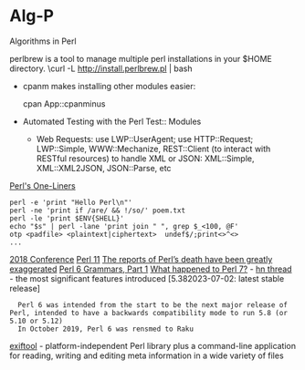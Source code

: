 Alg-P
=====

Algorithms in Perl

perlbrew is a tool to manage multiple perl installations in your $HOME directory. 
\curl -L http://install.perlbrew.pl | bash

+ cpanm makes installing other modules easier:

    cpan App::cpanminus

+ Automated Testing with the Perl Test:: Modules
  + Web Requests: 
                use LWP::UserAgent; use HTTP::Request; 
                LWP::Simple, WWW::Mechanize, REST::Client (to interact with RESTful resources)
                to handle XML or JSON: XML::Simple, XML::XML2JSON, JSON::Parse, etc


[Perl's One-Liners](https://github.com/learnbyexample/Command-line-text-processing/blob/master/perl_the_swiss_knife.md)

    perl -e 'print "Hello Perl\n"'
    perl -ne 'print if /are/ && !/so/' poem.txt
    perl -le 'print $ENV{SHELL}'
    echo "$s" | perl -lane 'print join " ", grep $_<100, @F'
    otp <padfile> <plaintext|ciphertext>  undef$/;print<>^<>
    ...
    


[2018 Conference](https://perlconference.us/tpc-2018-slc/)
[Perl 11](http://perl11.org/)
[The reports of Perl’s death have been greatly exaggerated](https://phoenixtrap.com/2021/10/19/the-reports-of-perls-death-have-been-greatly-exaggerated/)
[Perl 6 Grammars, Part 1](https://www.perl.com/article/perl-6-grammers-part-1/)
[What happened to Perl 7?](http://blogs.perl.org/users/psc/2022/05/what-happened-to-perl-7.html) - [hn thread](https://news.ycombinator.com/item?id=31515787)
[](https://sheet.shiar.nl/perl/) - the most significant features introduced [5.382023-07-02: latest stable release]

      Perl 6 was intended from the start to be the next major release of Perl, intended to have a backwards compatibility mode to run 5.8 (or 5.10 or 5.12) 
      In October 2019, Perl 6 was rensmed to Raku

[exiftool](https://exiftool.org/) -  platform-independent Perl library plus a command-line application for reading, writing and editing meta information in a wide variety of files
